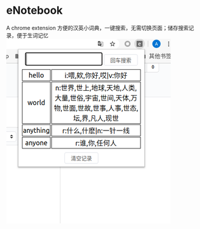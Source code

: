 # eNotebook
A chrome extension
方便的汉英小词典，一键搜索，无需切换页面；储存搜索记录，便于生词记忆
![image](http://github.com/noob20000405/readme_pic/raw/master/images/capture.png)

